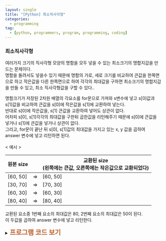 ```yaml
---
layout: single
title: "[Python] 최소직사각형"
categories:
  - programming
tag:
  - [python, programmers, program, programming, coding]
---  
```


### 최소직사각형  

여러가지 크기의 직사각형 모양의 명함을 모두 넣을 수 있는 최소크기의 명합지갑을 
만드는 문제이다.  
명함을 돌려서도 넣을수 있기 때문에 명함의 가로, 세로 크기를 비교하여 큰값을 한쪽면으로 하고 
작은값을 다른 한쪽면으로 하여 각각의 최대값을 구하면 최소크기의 명합지갑을 
만들 수 있고, 최소 직사각형값을 구할 수 있다..  

명함크기가 저장된 2차원 배열의 각요소를 for문으로 가져와 s변수에 넣고 
s[0]값과 s[1]값을 비교하여 큰값을 s[0]에 작은값을 s[1]에 교환하여 넣는다.  
반대로 s[0]에 작은값을, s[1] 큰값을 교환하여 넣어도 상관이 없다.  
어차피 s[0], s[1]각각의 최대값을 구한뒤 곱한값을 리턴해주기 때문에 s[0]에 큰값을 
넣거나 s[1]에 큰값을 넣거나 상관이 없다.  
그리고, for문이 끝난 뒤 s[0], s[1]값의 최대값을 가지고 있는 x, y 값을 
곱하여 answer 변수에 넣고 리턴하면 된다.  
<br />
< 예시 >  

|원본 size ||교환된 size<br/>(왼쪽에는 큰값, 오른쪽에는 작은값으로 교환되었다)|
|---|---|---|
|[60, 50]| => |[60, 50] |
|[30, 70]| => |[70, 30]|  
|[60, 30]| => |[60, 30] |
|[80, 40]| => |[80, 40]|   

교환된 요소중 1번째 요소의 최대값은 80, 2번째 요소의 최대값은 50이 된다.  
이 두값을 곱하여 answer 변수에 넣고 리턴한다.
<br />
<details>
    <summary><span style="font-size:1.5em; font-weight:bold; color:#BA602B; cursor:pointer">프로그램 코드 보기</span></summary>
    <div markdown="1">  
### 첫번째 코드  
```python
def solution(sizes):
    answer = 0
    x = 0
    y = 0

    for s in sizes:
        if(s[0] < s[1]): # s[1]이 크면 s[0]과 교환하여 s[0]에는 큰값 s[1]에는 작은값이 들어간다.
            s[0], s[1] = s[1], s[0] # s[0]과 s[1] 을 swap 한다.
        if(x < s[0]): x = s[0] # x에는 s[0]에 있는값중 큰값
        if(y < s[1]): y = s[1] # y에는 s[1]에 있는값중 큰값
   
    answer = x * y
    return answer
```  
### 두번째 코드 (리스트 변수 사용)  
```python
def solution(sizes):
    answer = 0
    x = []
    y = []

    for s in sizes:
        x.append(max(s)) #s 요수중 큰값을 x 리스트 변수에 넣는다.
        y.append(min(s)) #s 요소중 작은값을 y 리스트 변수에 넣는다.

    # x에는 s요소중 큰값이, y에는 작은값이 들어 있다.
    answer = max(x) * max(y) # 각각의 최대값을 구해서 곱하여 리턴한다.
    return answer

```

</div>
</details>
